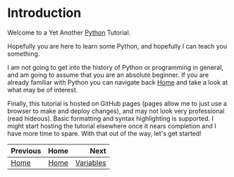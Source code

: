 # Introduction

Welcome to a Yet Another [Python](https://www.python.org) Tutorial.

Hopefully you are here to learn some Python, and hopefully I can teach you something.

I am not going to get into the history of Python or programming in general, and am going to assume that you are an absolute beginner. If you are already familiar with Python you can navigate back [Home](index.md) and take a look at what may be of interest.

Finally, this tutorial is hosted on GitHub pages (pages allow me to just use a browser to make and deploy changes), and may not look very professional (read hideous). Basic formatting and syntax highlighting is supported. I might start hosting the tutorial elsewhere once it nears completion and I have more time to spare. With that out of the way, let's get started!


| Previous         | Home              | Next                      |
|:-----------------|:-----------------:|--------------------------:|
| [Home](index.md) | [Home](index.md)  | [Variables](variables.md) |
